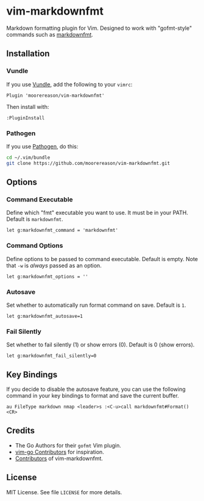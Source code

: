 vim-markdownfmt
===============

Markdown formatting plugin for Vim. Designed to work with "gofmt-style" commands such as [markdownfmt](https://github.com/shurcooL/markdownfmt).

Installation
------------

### Vundle

If you use [Vundle](https://github.com/gmarik/vundle), add the following to your `vimrc`:

```vim
Plugin 'moorereason/vim-markdownfmt'
```

Then install with:

```vim
:PluginInstall
```

### Pathogen

If you use [Pathogen](https://github.com/tpope/vim-pathogen), do this:

```sh
cd ~/.vim/bundle
git clone https://github.com/moorereason/vim-markdownfmt.git
```

Options
-------

### Command Executable

Define which "fmt" executable you want to use. It must be in your PATH. Default is `markdownfmt`.

```vim
let g:markdownfmt_command = 'markdownfmt'
```

### Command Options

Define options to be passed to command executable. Default is empty. Note that `-w` is *always* passed as an option.

```vim
let g:markdownfmt_options = ''
```

### Autosave

Set whether to automatically run format command on save. Default is `1`.

```vim
let g:markdownfmt_autosave=1
```

### Fail Silently

Set whether to fail silently (1) or show errors (0). Default is 0 (show errors).

```vim
let g:markdownfmt_fail_silently=0
```

Key Bindings
------------

If you decide to disable the autosave feature, you can use the following command in your key bindings to format and save the current buffer.

```vim
au FileType markdown nmap <leader>s :<C-u>call markdownfmt#Format()<CR>
```

Credits
-------

-	The Go Authors for their `gofmt` Vim plugin.
-	[vim-go Contributors](https://github.com/fatih/vim-go/graphs/contributors) for inspiration.
-	[Contributors](https://github.com/moorereason/vim-markdownfmt/graphs/contributors) of vim-markdownfmt.

License
-------

MIT License. See file `LICENSE` for more details.
